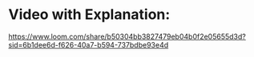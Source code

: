 # Video with Explanation: 
https://www.loom.com/share/b50304bb3827479eb04b0f2e05655d3d?sid=6b1dee6d-f626-40a7-b594-737bdbe93e4d
